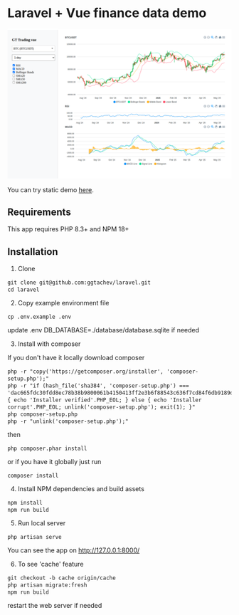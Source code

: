 # Laravel + Vue finance data demo

![preview](./preview.png?raw=true "Preview")

You can try static demo [here](https://ggtachev.github.io/laravel/staticdemo/demo.html).

## Requirements
This app requires PHP 8.3+ and NPM 18+

## Installation

1. Clone
```
git clone git@github.com:ggtachev/laravel.git
cd laravel
```

2. Copy example environment file

```
cp .env.example .env
```

update .env DB_DATABASE=./database/database.sqlite if needed

3. Install with composer

If you don't have it locally download composer
```
php -r "copy('https://getcomposer.org/installer', 'composer-setup.php');"
php -r "if (hash_file('sha384', 'composer-setup.php') === 'dac665fdc30fdd8ec78b38b9800061b4150413ff2e3b6f88543c636f7cd84f6db9189d43a81e5503cda447da73c7e5b6') { echo 'Installer verified'.PHP_EOL; } else { echo 'Installer corrupt'.PHP_EOL; unlink('composer-setup.php'); exit(1); }"
php composer-setup.php
php -r "unlink('composer-setup.php');"
```

then 
```
php composer.phar install
```

or if you have it globally just run
```
composer install
```


4. Install NPM dependencies and build assets
```
npm install
npm run build
```

5. Run local server 
```
php artisan serve
```

You can see the app on http://127.0.0.1:8000/

6. To see 'cache' feature

```
git checkout -b cache origin/cache
php artisan migrate:fresh
npm run build
```
restart the web server if needed